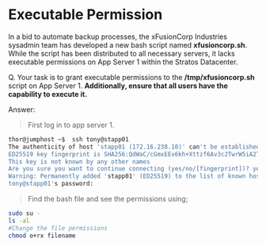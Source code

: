 # Executable Permission

In a bid to automate backup processes, the xFusionCorp Industries sysadmin team has developed a new bash script named **xfusioncorp.sh**. 
While the script has been distributed to all necessary servers, it lacks executable permissions on App Server 1 within the Stratos Datacenter.

Q. Your task is to grant executable permissions to the **/tmp/xfusioncorp.sh** script on App Server 1. **Additionally, ensure that all users have the capability to execute it.**

Answer:
> First log in to app server 1.

```bash
thor@jumphost ~$  ssh tony@stapp01
The authenticity of host 'stapp01 (172.16.238.10)' can't be established.
ED25519 key fingerprint is SHA256:QdWaC/cGmxEEv6kh+Xttzf6Av3c2TwrW5iA2ThvXJ50.
This key is not known by any other names
Are you sure you want to continue connecting (yes/no/[fingerprint])? yes
Warning: Permanently added 'stapp01' (ED25519) to the list of known hosts.
tony@stapp01's password:
```
>Find the bash file and see the permissions using;

```bash
sudo su -
ls -al
#Change the file permissions
chmod o+rx filename
```